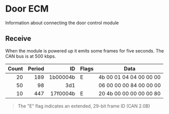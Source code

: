 # Door ECM
Information about connecting the door control module

## Receive
When the module is powered up it emits some frames for five seconds.
The CAN bus is at 500 kbps.

| Count | Period | ID      | Flags | Data |
| ---: | ------: | --------: | --- | --- 
| 20 | 189 | 1b00004b | E | 4b 00 01 04 04 00 00 00 |
| 50 | 98 | 3d1 | | 06 00 00 00 84 00 00 00
| 10 | 447 | 17f0004b | E | 20 4b 00 00 00 00 00 80

> The "E" flag indicates an extended, 29-bit frame ID (CAN 2.0B)
